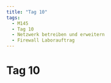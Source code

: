 ```yaml
---
title: "Tag 10"
tags:
  - M145
  - Tag 10
  - Netzwerk betreiben und erweitern
  - Firewall Laborauftrag
---
```


# Tag 10
